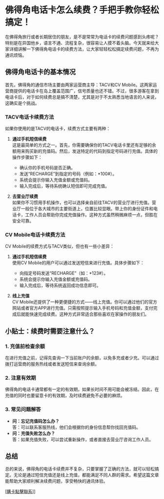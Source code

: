 # 佛得角电话卡怎么续费？手把手教你轻松搞定！

在佛得角旅行或者长期居住的朋友，是不是常常为电话卡的续费问题感到头疼呢？特别是在异国他乡，语言不通、流程复杂，很容易让人摸不着头脑。今天就来给大家详细讲解一下佛得角电话卡的续费方法，让大家轻轻松松搞定续费问题，不再为通讯烦恼。

## 佛得角电话卡的基本情况

首先，佛得角的通信市场主要由两家运营商主导：TACV和CV Mobile。这两家运营商提供的电话卡在岛上覆盖范围广，信号质量也还不错。不过，很多游客在拿到电话卡后，对于如何续费总是搞不清楚，尤其是对于不太熟悉当地语言的人来说，这确实是个挑战。

### TACV电话卡续费方法

如果你使用的是TACV的电话卡，续费方式主要有两种：

1. **通过手机短信续费**  
   这是最简单的方式之一。首先，你需要确保你的TACV电话卡里还有足够的余额用来购买新的充值码。然后，发送特定的代码到指定号码进行充值。具体的操作步骤如下：
   - 确认你的手机号码是否正确。
   - 发送“RECHARGE”到指定的号码（例如：*100#）。
   - 系统会提示你输入充值金额或充值码。
   - 输入完成后，等待系统确认短信即可完成充值。

2. **去营业厅续费**  
   如果你不习惯用手机操作，也可以选择亲自前往TACV的营业厅进行充值。营业厅一般位于各大城市的主要街道上，位置比较显眼。带上你的身份证件和电话卡，工作人员会帮助你完成充值操作。这种方式虽然稍微麻烦一点，但胜在安全可靠。

### CV Mobile电话卡续费方法

CV Mobile的续费方式与TACV类似，但也有一些小差异：

1. **通过手机短信续费**  
   使用CV Mobile的用户可以通过发送短信来进行充值。具体步骤如下：
   - 向指定号码发送“RECHARGE”（如：*123#）。
   - 系统会提示你输入充值金额或充值码。
   - 输入完成后，等待系统返回成功信息即可。

2. **线上充值**  
   CV Mobile还提供了一种更便捷的方式——线上充值。你可以通过他们的官方网站或者官方APP进行充值。只需按照提示输入手机号码和充值金额，支付完成后就能快速完成续费。这种方式非常适合那些喜欢在家操作的朋友们。

## 小贴士：续费时需要注意什么？

### 1. 充值前检查余额  
在进行充值之前，记得先查询一下当前账户的余额，以免多充或者少充。可以通过拨打运营商的服务热线或者发送短信来查询余额。

### 2. 注意有效期  
佛得角的电话卡通常都有一定的有效期，如果长时间不用可能会被冻结。因此，在充值的同时也要留意卡的有效期，及时续费避免不必要的麻烦。

### 3. 常见问题解答  
- **问：忘记充值码怎么办？**  
  答：可以联系客服热线，他们会根据你的身份信息帮你找回充值码。
- **问：充值失败怎么办？**  
  答：如果充值失败，可以尝试重新操作，或者直接去营业厅咨询工作人员。

## 总结

总的来说，佛得角的电话卡续费并不复杂，只要掌握了正确的方法，就可以轻松搞定。无论是通过短信充值还是线上充值，都能满足不同人群的需求。希望这篇文章能帮助大家顺利解决续费问题，享受畅快的通讯体验。

[[購卡點擊聯系](https://t.me/s/esim1088)]]